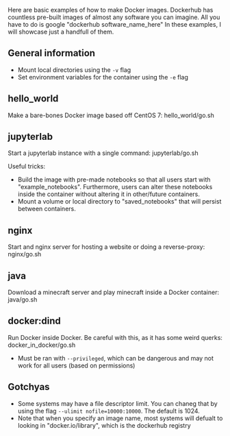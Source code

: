 Here are basic examples of how to make Docker images.
Dockerhub has countless pre-built images of almost any software you can imagine.
All you have to do is google "dockerhub software_name_here"
In these examples, I will showcase just a handfull of them.

General information
-------------------

- Mount local directories using the `-v` flag
- Set environment variables for the container using the `-e` flag

hello_world
-----------
Make a bare-bones Docker image based off CentOS 7: hello_world/go.sh

jupyterlab
----------

Start a jupyterlab instance with a single command: jupyterlab/go.sh

Useful tricks:

- Build the image with pre-made notebooks so that all users start with "example_notebooks". Furthermore, users can alter these notebooks inside the container without altering it in other/future containers.
- Mount a volume or local directory to "saved_notebooks" that will persist between containers.

nginx
-----

Start and nginx server for hosting a website or doing a reverse-proxy: nginx/go.sh

java
----

Download a minecraft server and play minecraft inside a Docker container: java/go.sh

docker:dind
-----------

Run Docker inside Docker. Be careful with this, as it has some weird querks: docker_in_docker/go.sh

- Must be ran with `--privileged`, which can be dangerous and may not work for all users (based on permissions)


Gotchyas
--------

- Some systems may have a file descriptor limit. You can chaneg that by using the flag `--ulimit nofile=10000:10000`. The default is 1024.
- Note that when you specify an image name, most systems will defualt to looking in "docker.io/library", which is the dockerhub registry
